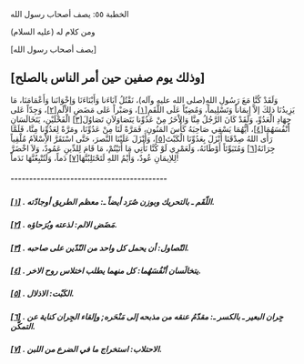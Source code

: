  الخطبة  ٥٥: يصف أصحاب رسول الله	

ومن كلام له (عليه السلام)

[يصف أصحاب رسول الله]

## [وذلك يوم صفين حين أمر الناس بالصلح]

وَلَقَدْ كُنَّا مَعَ رَسُولِ اللهِ(صلى الله عليه وآله)،  نَقْتُلُ آبَاءَنا وَأَبْنَاءَنَا وَإخْوَانَنا وَأَعْمَامَنَا، مَا  يَزِيدُنَا ذلِكَ إلاَّ إِيمَاناً وَتَسْلِيماً، وَمُضِيّاً عَلَى  اللَّقَمِ[[١\]](https://arabic.balaghah.net/node/473#_ftn1)، وَصَبْراً عَلى مَضَضِ الاْلَمِ[[٢\]](https://arabic.balaghah.net/node/473#_ftn2)، وَجِدّاً عَلى جِهَادِ الْعَدُوِّ، وَلَقَدْ كَانَ الرَّجُلُ مِنَّا وَالاْخَرُ مِنْ عَدُوِّنا يَتَصَاوَلاَنِ تَصَاوُلَ[[٣\]](https://arabic.balaghah.net/node/473#_ftn3) الْفَحْلَيْنِ، يَتَخَالَسَانِ أَنْفُسَهُمَا[[٤\]](https://arabic.balaghah.net/node/473#_ftn4)، أيُّهُمَا يَسْقِي صَاحِبَهُ كَأْسَ المَنُونِ، فَمَرَّةً لَنَا مِنْ  عَدُوِّنَا، ومَرَّةً لِعَدُوِّنا مِنَّا، فَلَمَّا رَأَى اللهُ صِدْقَنَا  أَنْزَلَ بِعَدُوِّنَا الْكَبْتَ[[٥\]](https://arabic.balaghah.net/node/473#_ftn5)، وَأَنْزَلَ عَلَيْنَا النَّصرَ، حَتَّى اسْتَقَرَّ الاِْسْلاَمُ مُلْقِياً جِرَانَهُ[[٦\]](https://arabic.balaghah.net/node/473#_ftn6) وَمُتَبَوِّئاً أَوْطَانَهُ، وَلَعَمْرِي لَوْ كُنَّا نَأْتِي مَا  أَتَيْتُمْ، مَا قَامَ لِلدِّينِ عَمُودٌ، وَلاَ اخْضَرَّ لِلاِيمَانِ  عُودٌ، وَأَيْمُ اللهِ لَتَحْتَلِبُنَّهَا[[٧\]](https://arabic.balaghah.net/node/473#_ftn7) دَماً، وَلَتُتْبِعُنَّهَا نَدَماً!

##### ------------------------------------------

##### [[١\]](https://arabic.balaghah.net/node/473#_ftnref1) . اللّقَم ـ بالتحريك وبوزن صُرَد أيضاً ـ: معظم الطريق أوجادّته.

##### [[٢\]](https://arabic.balaghah.net/node/473#_ftnref2) . مَضَض الالم: لذعته وبُرَحاؤه.

##### [[٣\]](https://arabic.balaghah.net/node/473#_ftnref3) . التّصاول: أن يحمل كل واحد من النّدّين على صاحبه.

##### [[٤\]](https://arabic.balaghah.net/node/473#_ftnref4) . يتخالَسان أنْفُسَهُما: كل منهما يطلب اختلاس روح الاخر.

##### [[٥\]](https://arabic.balaghah.net/node/473#_ftnref5) . الكَبْت: الاذلال.

##### [[٦\]](https://arabic.balaghah.net/node/473#_ftnref6) . جِران البعير ـ بالكسر ـ: مقدّمُ عنقه من مذبحه إلى مَنْحَره; وإلقاء الجِران كناية عن التمكّن.

##### [[٧\]](https://arabic.balaghah.net/node/473#_ftnref7) . الاحتلاب: استخراج ما في الضرع من اللبن. 
